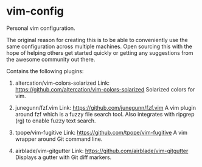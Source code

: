 # vim-config

Personal vim configuration.

The original reason for creating this is to be able to conveniently use the same configuration across multiple machines. Open sourcing this with the hope of helping others get started quickly or getting any suggestions from the awesome community out there.

Contains the following plugins:

1. altercation/vim-colors-solarized 
Link: https://github.com/altercation/vim-colors-solarized
Solarized colors for vim.

2. junegunn/fzf.vim
Link: https://github.com/junegunn/fzf.vim
A vim plugin around fzf which is a fuzzy file search tool. Also integrates with ripgrep (rg) to enable fuzzy text search.

3. tpope/vim-fugitive
Link: https://github.com/tpope/vim-fugitive
A vim wrapper around Git command line.

4. airblade/vim-gitgutter
Link: https://github.com/airblade/vim-gitgutter
Displays a gutter with Git diff markers.

